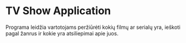 # TV Show Application

Programa leidžia vartotojams peržiūrėti kokių filmų ar serialų yra, ieškoti pagal žanrus ir kokie yra atsiliepimai apie juos.